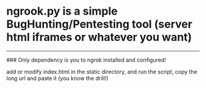 # ngrook.py is a simple BugHunting/Pentesting tool (server html iframes or whatever you want)
<hr/>
### Only dependency is you to ngrok installed and configured!
<br/>
<p>add or modify index.html in the static directory, and run the script, copy the long url and paste it (you know the drill!)</p>

